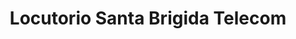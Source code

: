 ---
title: "Locutorio Santa Brigida Telecom"
url: /jose-leon-suarez/locutorio-santa-brigida-telecom/
shop: Allgemein
---